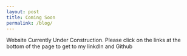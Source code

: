 ```yaml
---
layout: post
title: Coming Soon
permalink: /blog/
---
```


Website Currently Under Construction. 
Please click on the links at the bottom of the page to get to my linkdIn and Github


